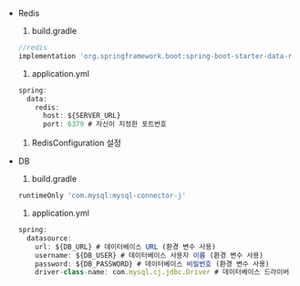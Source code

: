 - Redis
    1. build.gradle
    
    ```jsx
    //redis
    implementation 'org.springframework.boot:spring-boot-starter-data-redis'
    ```
    
    1. application.yml
    
    ```jsx
    spring:
      data:
        redis:
          host: ${SERVER_URL}
          port: 6379 # 자신이 지정한 포트번호
    ```
    
    1. RedisConfiguration 설정
- DB
    1. build.gradle
    
    ```jsx
    runtimeOnly 'com.mysql:mysql-connector-j'
    ```
    
    1. application.yml
    
    ```jsx
    spring:
      datasource:
        url: ${DB_URL} # 데이터베이스 URL (환경 변수 사용)
        username: ${DB_USER} # 데이터베이스 사용자 이름 (환경 변수 사용)
        password: ${DB_PASSWORD} # 데이터베이스 비밀번호 (환경 변수 사용)
        driver-class-name: com.mysql.cj.jdbc.Driver # 데이터베이스 드라이버 클래스 이름 설정
    ```